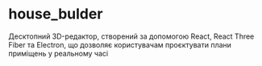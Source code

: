 # house_bulder
Десктопний 3D-редактор, створений за допомогою React, React Three Fiber та Electron, що дозволяє користувачам проєктувати плани приміщень у реальному часі
